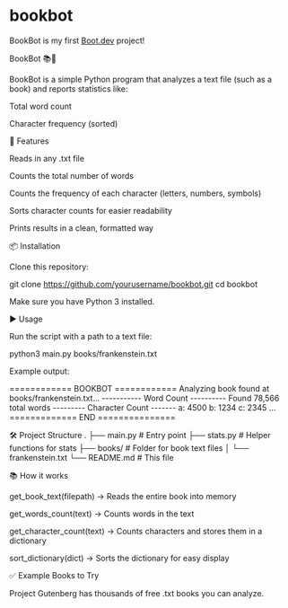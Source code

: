 # bookbot

BookBot is my first [Boot.dev](https://www.boot.dev) project!

BookBot 📚🤖

BookBot is a simple Python program that analyzes a text file (such as a book) and reports statistics like:

Total word count

Character frequency (sorted)

🚀 Features

Reads in any .txt file

Counts the total number of words

Counts the frequency of each character (letters, numbers, symbols)

Sorts character counts for easier readability

Prints results in a clean, formatted way

📦 Installation

Clone this repository:

git clone https://github.com/yourusername/bookbot.git
cd bookbot

Make sure you have Python 3 installed.

▶️ Usage

Run the script with a path to a text file:

python3 main.py books/frankenstein.txt

Example output:

============ BOOKBOT ============
Analyzing book found at books/frankenstein.txt...
----------- Word Count ----------
Found 78,566 total words
--------- Character Count -------
a: 4500
b: 1234
c: 2345
...
============= END ===============

🛠 Project Structure
.
├── main.py # Entry point
├── stats.py # Helper functions for stats
├── books/ # Folder for book text files
│ └── frankenstein.txt
└── README.md # This file

📚 How it works

get_book_text(filepath) → Reads the entire book into memory

get_words_count(text) → Counts words in the text

get_character_count(text) → Counts characters and stores them in a dictionary

sort_dictionary(dict) → Sorts the dictionary for easy display

✅ Example Books to Try

Project Gutenberg
has thousands of free .txt books you can analyze.
